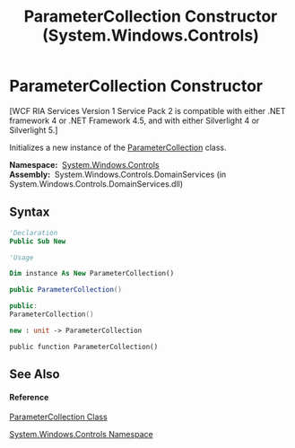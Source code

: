 ﻿---
title: ParameterCollection Constructor  (System.Windows.Controls)
TOCTitle: ParameterCollection Constructor
ms:assetid: M:System.Windows.Controls.ParameterCollection.#ctor
ms:mtpsurl: https://msdn.microsoft.com/en-us/library/system.windows.controls.parametercollection.parametercollection(v=VS.91)
ms:contentKeyID: 28755548
ms.date: 01/27/2012
mtps_version: v=VS.91
f1_keywords:
- System.Windows.Controls.ParameterCollection.#ctor
- System.Windows.Controls.ParameterCollection.ParameterCollection
dev_langs:
- CSharp
- JScript
- VB
- FSharp
- c++
api_location:
- System.Windows.Controls.DomainServices.dll
api_name:
- System.Windows.Controls.ParameterCollection..ctor
api_type:
- Managed
topic_type:
- apiref
- kbSyntax
product_family_name: VS
ROBOTS: INDEX,FOLLOW
---

# ParameterCollection Constructor

\[WCF RIA Services Version 1 Service Pack 2 is compatible with either .NET framework 4 or .NET Framework 4.5, and with either Silverlight 4 or Silverlight 5.\]

Initializes a new instance of the [ParameterCollection](ff422376\(v=vs.91\).md) class.

**Namespace:**  [System.Windows.Controls](ms590941\(v=vs.91\).md)  
**Assembly:**  System.Windows.Controls.DomainServices (in System.Windows.Controls.DomainServices.dll)

## Syntax

``` vb
'Declaration
Public Sub New
```

``` vb
'Usage

Dim instance As New ParameterCollection()
```

``` csharp
public ParameterCollection()
```

``` c++
public:
ParameterCollection()
```

``` fsharp
new : unit -> ParameterCollection
```

``` jscript
public function ParameterCollection()
```

## See Also

#### Reference

[ParameterCollection Class](ff422376\(v=vs.91\).md)

[System.Windows.Controls Namespace](ms590941\(v=vs.91\).md)

